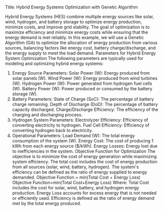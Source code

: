 Title: Hybrid Energy Systems Optimization with Genetic Algorithm

Hybrid Energy Systems (HES) combine multiple energy sources like solar, wind, hydrogen, and battery storage to optimize energy production, minimize costs, and improve grid stability. The goal of optimization is to maximize efficiency and minimize energy costs while ensuring that the energy demand is met reliably.
In this example, we will use a Genetic Algorithm (GA) to optimize the allocation of energy production from various sources, balancing factors like energy cost, battery charge/discharge, and the energy supply to meet the load demand.
Parameters for Hybrid Energy System Optimization The following parameters are typically used for modeling and optimizing hybrid energy systems:
1.	Energy Source Parameters: Solar Power (W): Energy produced from solar panels (W). Wind Power (W): Energy produced from wind turbines (W). Hydrogen Power (W): Power generated from hydrogen fuel cells (W). Battery Power (W): Power produced or consumed by the battery storage (W).
2.	Battery Parameters: State of Charge (SoC): The percentage of battery charge remaining. Depth of Discharge (DoD): The percentage of battery capacity discharged. Charge/Discharge Efficiency: The efficiency of the charging and discharging process.
3.	Hydrogen System Parameters: Electrolyzer Efficiency: Efficiency of converting electricity to hydrogen. Fuel Cell Efficiency: Efficiency of converting hydrogen back to electricity.
4.	Operational Parameters: Load Demand (W): The total energy consumption of the system (W). Energy Cost: The cost of producing 1 kWh from each energy source ($/kWh). Energy Losses: Energy lost due to inefficiencies in the system. Objective Function for Optimization The objective is to minimize the cost of energy generation while maximizing system efficiency. The total cost includes the cost of energy production from all sources (solar, wind, battery, hydrogen). The system's efficiency can be defined as the ratio of energy supplied to energy demanded.
Objective Function = min(Total Cost + Energy Loss) Objective Function=min(Total Cost+Energy Loss) Where:
Total Cost includes the cost for solar, wind, battery, and hydrogen energy production. Energy Loss accounts for excess energy that is not needed or efficiently used. Efficiency is defined as the ratio of energy demand met by the total energy produced.
